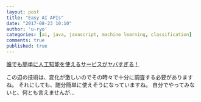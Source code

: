 ```yaml
---
layout: post
title: "Easy AI APIs"
date: "2017-08-23 10:10"
author: 'u-ryo'
categories: [ai, java, javascript, machine learning, classification]
comments: true
published: true
---
```

[誰でも簡単に人工知能を使えるサービスがヤバすぎる！](http://programming-study.com/trouble/ai5/)

この辺の技術は、変化が激しいのでその時々で十分に調査する必要がありますね。
それにしても、随分簡単に使えそうになっていますね。
自分でやってみないと、何とも言えませんが...
